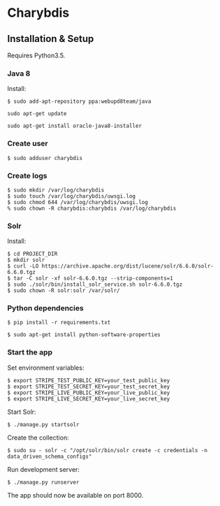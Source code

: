 # Charybdis

## Installation & Setup

Requires Python3.5.

### Java 8
Install:

```
$ sudo add-apt-repository ppa:webupd8team/java
```

```
sudo apt-get update
```

```
sudo apt-get install oracle-java8-installer
```

### Create user
```
$ sudo adduser charybdis
```

### Create logs
```
$ sudo mkdir /var/log/charybdis
$ sudo touch /var/log/charybdis/uwsgi.log
$ sudo chmod 644 /var/log/charybdis/uwsgi.log
% sudo chown -R charybdis:charybdis /var/log/charybdis
```

### Solr

Install:
```
$ cd PROJECT_DIR
$ mkdir solr
$ curl -LO https://archive.apache.org/dist/lucene/solr/6.6.0/solr-6.6.0.tgz
$ tar -C solr -xf solr-6.6.0.tgz --strip-components=1
$ sudo ./solr/bin/install_solr_service.sh solr-6.6.0.tgz
$ sudo chown -R solr:solr /var/solr/
```

### Python dependencies

```
$ pip install -r requirements.txt
```

```
$ sudo apt-get install python-software-properties
```

### Start the app
Set environment variables:
```
$ export STRIPE_TEST_PUBLIC_KEY=your_test_public_key
$ export STRIPE_TEST_SECRET_KEY=your_test_secret_key
$ export STRIPE_LIVE_PUBLIC_KEY=your_live_public_key
$ export STRIPE_LIVE_SECRET_KEY=your_live_secret_key
```

Start Solr:

```
$ ./manage.py startsolr
```

Create the collection:

```
$ sudo su - solr -c "/opt/solr/bin/solr create -c credentials -n data_driven_schema_configs"
```

Run development server:
```
$ ./manage.py runserver
```

The app should now be available on port 8000.
